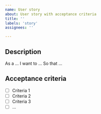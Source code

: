 ```yaml
---
name: User story
about: User story with acceptance criteria
title: ''
labels: 'story'
assignees: ''

---
```


## Description

As a ...
I want to ...
So that ...

## Acceptance criteria

- [ ] Criteria 1
- [ ] Criteria 2
- [ ] Criteria 3
- [ ] ...
